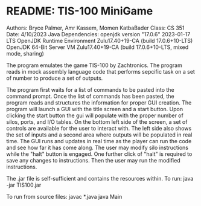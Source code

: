 # README: TIS-100 MiniGame #
Authors: Bryce Palmer, Amr Kassem, Momen KatbaBader
Class: CS 351
Date: 4/10/2023
Java Dependencies:
openjdk version "17.0.6" 2023-01-17 LTS
OpenJDK Runtime Environment Zulu17.40+19-CA (build 17.0.6+10-LTS)
OpenJDK 64-Bit Server VM Zulu17.40+19-CA (build 17.0.6+10-LTS, mixed mode, sharing)


The program emulates the game TIS-100 by Zachtronics.
The program reads in mock assembly language code that performs sepcific task on a set of number to produce a set of outputs.

The program first waits for a list of commands to be pasted into the command prompt.
Once the list of commands has been pasted, the program reads and structures the information for proper GUI creation.
The program will launch a GUI with the title screen and a start button.
Upon clicking the start button the gui will populate with the proper number of silos, ports, and I/O tables.
On the bottom left side of the screen, a set of controls are available for the user to interact with.
The left side also shows the set of inputs and a second area where outputs will be populated in real time.
The GUI runs and updates in real time as the player can run the code and see how far it has come along.
The user may modify silo instructions while the "halt" button is engaged. One further click of "halt" is required to save any changes to instructions. Then the user may run the modified instructions.


The .jar file is self-sufficient and contains the resources within.
To run:
java -jar TIS100.jar

To run from source files:
javac *.java
java Main